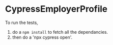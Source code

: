# CypressEmployerProfile

To run the tests,
1. do a `npm install` to fetch all the dependancies.
2. then do a 'npx cypress open'.

